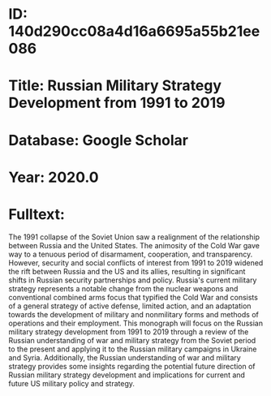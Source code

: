# ID: 140d290cc08a4d16a6695a55b21ee086
# Title: Russian Military Strategy Development from 1991 to 2019
# Database: Google Scholar
# Year: 2020.0
# Fulltext:
The 1991 collapse of the Soviet Union saw a realignment of the relationship between Russia and the United States.
The animosity of the Cold War gave way to a tenuous period of disarmament, cooperation, and transparency.
However, security and social conflicts of interest from 1991 to 2019 widened the rift between Russia and the US and its allies, resulting in significant shifts in Russian security partnerships and policy.
Russia's current military strategy represents a notable change from the nuclear weapons and conventional combined arms focus that typified the Cold War and consists of a general strategy of active defense, limited action, and an adaptation towards the development of military and nonmilitary forms and methods of operations and their employment.
This monograph will focus on the Russian military strategy development from 1991 to 2019 through a review of the Russian understanding of war and military strategy from the Soviet period to the present and applying it to the Russian military campaigns in Ukraine and Syria.
Additionally, the Russian understanding of war and military strategy provides some insights regarding the potential future direction of Russian military strategy development and implications for current and future US military policy and strategy.